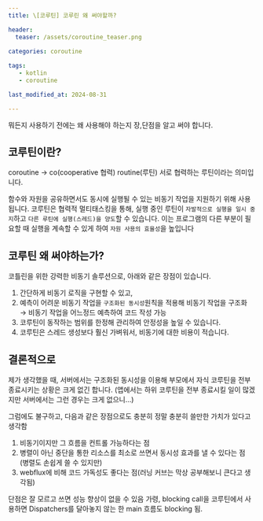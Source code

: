 ```yaml
---
title: \[코루틴] 코루린 왜 써야할까?

header:
  teaser: /assets/coroutine_teaser.png

categories: coroutine
   
tags:
   - kotlin
   - coroutine

last_modified_at: 2024-08-31 

---
```

뭐든지 사용하기 전에는 왜 사용해야 하는지 장,단점을 알고 써야 합니다.

## 코루틴이란?
coroutine → co(cooperative 협력) routine(루틴) 서로 협력하는 루틴이라는 의미입니다.

함수와 자원을 공유하면서도 동시에 실행될 수 있는 비동기 작업을 지원하기 위해 사용됩니다. 코루틴은 협력적 멀티태스킹을 통해, 실행 중인 루틴이 `자발적으로 실행을 일시 중지`하고 `다른 루틴에 실행(스레드)을 양도`할 수 있습니다. 이는 프로그램의 다른 부분이 필요할 때 실행을 계속할 수 있게 하여 `자원 사용의 효율성`을 높입니다

## 코루틴 왜 써야하는가?
코틀린을 위한 강력한 비동기 솔루션으로, 아래와 같은 장점이 있습니다.

1.  간단하게 비동기 로직을 구현할 수 있고,
2.  예측이 어려운 비동기 작업을 `구조화된 동시성`원칙을 적용해 비동기 작업을 구조화 → 비동기 작업을 어느정드 예측하여 코드 작성 가능
3.  코루틴이 동작하는 범위를 한정해 관리하여 안정성을 높일 수 있습니다.
4.  코루틴은 스레드 생성보다 훨신 가벼워서, 비동기에 대한 비용이 적습니다.

## 결론적으로
제가 생각했을 때, 서버에서는 구조화된 동시성을 이용해 부모에서 자식 코루틴을 전부 종료시키는 상황은 크게 없긴 합니다. (앱에서는 하위 코루틴을 전부 종료시킬 일이 많겠지만 서버에서는 그런 경우는 크게 없으니...)

그럼에도 불구하고, 다음과 같은 장점으로도 충분히 정말 충분히 쓸만한 가치가 있다고 생각함
1. 비동기이지만 그 흐름을 컨트롤 가능하다는 점
2. 병렬이 아닌 중단을 통한 리소스를 최소로 쓰면서 동시성 효과를 낼 수 있다는 점 (병렬도 손쉽게 쓸 수 있지만)
3. webflux에 비해 코드 가독성도 좋다는 점(러닝 커브는 막상 공부해보니 큰다고 생각됨)

단점은 잘 모르고 쓰면 성능 향상이 없을 수 있음
가령, blocking call을 코루틴에서 사용하면 Dispatchers를 달아놓지 않는 한 main 흐름도 blocking 됨.

<!--stackedit_data:
eyJoaXN0b3J5IjpbMTE2NzExMDQ5LDEwODY0NTEzMzhdfQ==
-->
